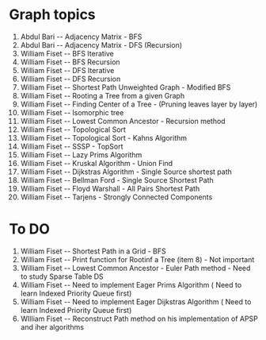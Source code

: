 # Graph topics 

 1. Abdul Bari       -- Adjacency Matrix - BFS
 2. Abdul Bari       -- Adjacency Matrix - DFS (Recursion)
 3. William Fiset    -- BFS Iterative
 4. William Fiset    -- BFS Recursion
 5. William Fiset    -- DFS Iterative
 6. William Fiset    -- DFS Recursion
 7. William Fiset    -- Shortest Path Unweighted Graph - Modified BFS
 8. William Fiset    -- Rooting a Tree from a given Graph 
 9. William Fiset    -- Finding Center of a Tree - (Pruning leaves layer by layer)
10. William Fiset    -- Isomorphic tree 
11. William Fiset    -- Lowest Common Ancestor - Recursion method
12. William Fiset    -- Topological Sort
13. William Fiset    -- Topological Sort - Kahns Algorithm
14. William Fiset    -- SSSP - TopSort
15. William Fiset    -- Lazy Prims Algorithm
16. William Fiset    -- Kruskal Algorithm - Union Find
17. William Fiset    -- Dijkstras Algorithm - Single Source shortest path
18. William Fiset    -- Bellman Ford - Single Source Shortest Path
19. William Fiset    -- Floyd Warshall - All Pairs Shortest Path
20. William Fiset    -- Tarjens - Strongly Connected Components


# To DO 

1. William Fiset    -- Shortest Path in a Grid - BFS
2. William Fiset    -- Print function for Rootinf a Tree (item 8) - Not important
3. William Fiset    -- Lowest Common Ancestor - Euler Path method - Need to study Sparse Table DS
4. William Fiset    -- Need to implement Eager Prims Algorithm ( Need to learn Indexed Priority Queue first)
5. William Fiset    -- Need to implement Eager Dijkstras Algorithm ( Need to learn Indexed Priority Queue first)
6. WIlliam Fiset    -- Reconstruct Path method on his implementation of APSP and iher algorithms